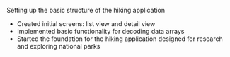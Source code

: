Setting up the basic structure of the hiking application

- Created initial screens: list view and detail view
- Implemented basic functionality for decoding data arrays
- Started the foundation for the hiking application designed for research and exploring national parks
